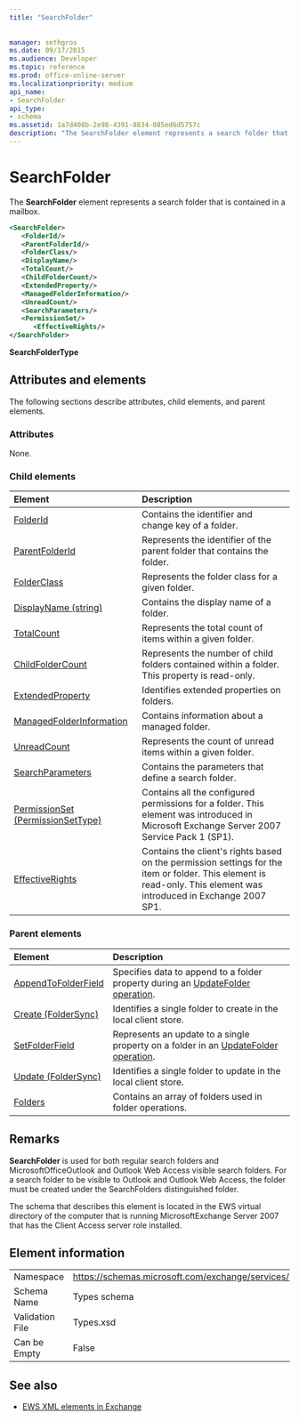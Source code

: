 ```yaml
---
title: "SearchFolder"
 
 
manager: sethgros
ms.date: 09/17/2015
ms.audience: Developer
ms.topic: reference
ms.prod: office-online-server
ms.localizationpriority: medium
api_name:
- SearchFolder
api_type:
- schema
ms.assetid: 1a7d408b-2e98-4391-8834-085ed6d5757c
description: "The SearchFolder element represents a search folder that is contained in a mailbox."
---
```


# SearchFolder

The **SearchFolder** element represents a search folder that is contained in a mailbox. 
  
```xml
<SearchFolder>
   <FolderId/>
   <ParentFolderId/>
   <FolderClass/>
   <DisplayName/>
   <TotalCount/>
   <ChildFolderCount/>
   <ExtendedProperty/>
   <ManagedFolderInformation/>
   <UnreadCount/>
   <SearchParameters/>
   <PermissionSet/>
      <EffectiveRights/>
</SearchFolder>
```

 **SearchFolderType**
## Attributes and elements

The following sections describe attributes, child elements, and parent elements.
  
### Attributes

None.
  
### Child elements

|**Element**|**Description**|
|:-----|:-----|
|[FolderId](folderid.md) <br/> |Contains the identifier and change key of a folder.  <br/> |
|[ParentFolderId](parentfolderid.md) <br/> |Represents the identifier of the parent folder that contains the folder.  <br/> |
|[FolderClass](folderclass.md) <br/> |Represents the folder class for a given folder.  <br/> |
|[DisplayName (string)](displayname-string.md) <br/> |Contains the display name of a folder.  <br/> |
|[TotalCount](totalcount.md) <br/> |Represents the total count of items within a given folder.  <br/> |
|[ChildFolderCount](childfoldercount.md) <br/> |Represents the number of child folders contained within a folder. This property is read-only.  <br/> |
|[ExtendedProperty](extendedproperty.md) <br/> |Identifies extended properties on folders.  <br/> |
|[ManagedFolderInformation](managedfolderinformation.md) <br/> |Contains information about a managed folder.  <br/> |
|[UnreadCount](unreadcount.md) <br/> |Represents the count of unread items within a given folder.  <br/> |
|[SearchParameters](searchparameters.md) <br/> |Contains the parameters that define a search folder.  <br/> |
|[PermissionSet (PermissionSetType)](permissionset-permissionsettype.md) <br/> |Contains all the configured permissions for a folder. This element was introduced in Microsoft Exchange Server 2007 Service Pack 1 (SP1).  <br/> |
|[EffectiveRights](effectiverights.md) <br/> |Contains the client's rights based on the permission settings for the item or folder. This element is read-only. This element was introduced in Exchange 2007 SP1.  <br/> |
   
### Parent elements

|**Element**|**Description**|
|:-----|:-----|
|[AppendToFolderField](appendtofolderfield.md) <br/> |Specifies data to append to a folder property during an [UpdateFolder operation](updatefolder-operation.md).  <br/> |
|[Create (FolderSync)](create-foldersync.md) <br/> |Identifies a single folder to create in the local client store.  <br/> |
|[SetFolderField](setfolderfield.md) <br/> |Represents an update to a single property on a folder in an [UpdateFolder operation](updatefolder-operation.md).  <br/> |
|[Update (FolderSync)](update-foldersync.md) <br/> |Identifies a single folder to update in the local client store.  <br/> |
|[Folders](folders-ex15websvcsotherref.md) <br/> |Contains an array of folders used in folder operations.  <br/> |
   
## Remarks

 **SearchFolder** is used for both regular search folders and MicrosoftOfficeOutlook and Outlook Web Access visible search folders. For a search folder to be visible to Outlook and Outlook Web Access, the folder must be created under the SearchFolders distinguished folder. 
  
The schema that describes this element is located in the EWS virtual directory of the computer that is running MicrosoftExchange Server 2007 that has the Client Access server role installed.
  
## Element information

|||
|:-----|:-----|
|Namespace  <br/> |https://schemas.microsoft.com/exchange/services/2006/types  <br/> |
|Schema Name  <br/> |Types schema  <br/> |
|Validation File  <br/> |Types.xsd  <br/> |
|Can be Empty  <br/> |False  <br/> |
   
## See also



- [EWS XML elements in Exchange](ews-xml-elements-in-exchange.md)

